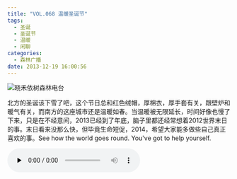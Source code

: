 ```yaml
---
title: "VOL.068 温暖圣诞节"
tags:
  - 圣诞
  - 圣诞节
  - 温暖
  - 闲聊
categories:
  - 森林广播
date: 2013-12-19 16:00:56
---
```


![晓禾依树森林电台](../../../images/radiocover/radio_068.jpg) 

北方的圣诞该下雪了吧，这个节日总和红色绒帽，厚棉衣，厚手套有关，跟壁炉和暖气有关，而南方的这座城市还是温暖如春。当温暖被无限延长，时间好像也慢了下来，只是在不经意间，2013已经到了年底，脑子里都还经常想着2012世界末日的事。末日看来没那么快，但毕竟生命短促，2014，希望大家能多做些自己真正喜欢的事。See how the world goes round. You've got to help yourself.   

<audio id="audio" controls="" preload="none">
  <source id="mp3" src="http://www.coletree.com/radio/coletree_radio_068.mp3">
</audio>